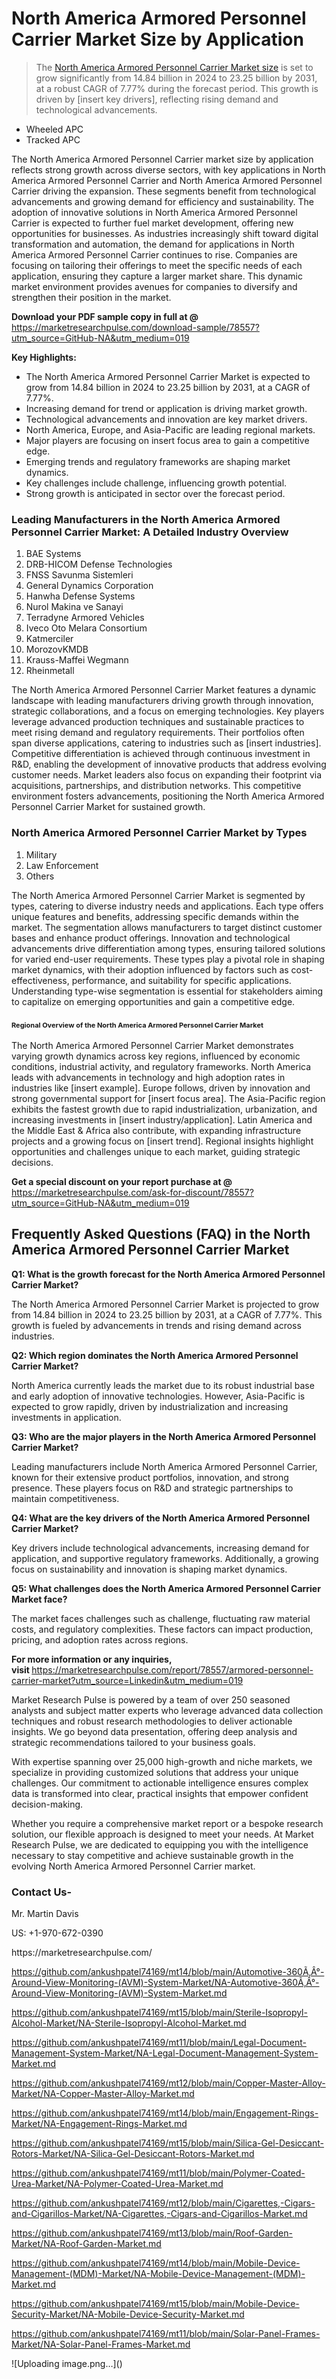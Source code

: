 <h1>North America Armored Personnel Carrier Market&nbsp;Size by Application</h1><blockquote><p>The <a href="https://marketresearchpulse.com/download-sample/78557?utm_source=GitHub-NA&amp;utm_medium=019">North America Armored Personnel Carrier Market size</a> is set to grow significantly from 14.84 billion in 2024 to 23.25 billion by 2031, at a robust CAGR of 7.77% during the forecast period. This growth is driven by [insert key drivers], reflecting rising demand and technological advancements.</p></blockquote><ul><li>Wheeled APC<li> Tracked APC</li></ul><p>The North America Armored Personnel Carrier market size by application reflects strong growth across diverse sectors, with key applications in North America Armored Personnel Carrier and North America Armored Personnel Carrier driving the expansion. These segments benefit from technological advancements and growing demand for efficiency and sustainability. The adoption of innovative solutions in North America Armored Personnel Carrier is expected to further fuel market development, offering new opportunities for businesses. As industries increasingly shift toward digital transformation and automation, the demand for applications in North America Armored Personnel Carrier continues to rise. Companies are focusing on tailoring their offerings to meet the specific needs of each application, ensuring they capture a larger market share. This dynamic market environment provides avenues for companies to diversify and strengthen their position in the market.</p><p><strong>Download your PDF sample copy in full at @ </strong><a href="https://marketresearchpulse.com/download-sample/78557?utm_source=GitHub-NA&amp;utm_medium=019">https://marketresearchpulse.com/download-sample/78557?utm_source=GitHub-NA&amp;utm_medium=019</a></p><p><strong>Key Highlights: </strong></p><ul><li>The North America Armored Personnel Carrier Market is expected to grow from 14.84 billion in 2024 to 23.25 billion by 2031, at a CAGR of 7.77%.</li><li>Increasing demand for trend or application is driving market growth.</li><li>Technological advancements and innovation are key market drivers.</li><li>North America, Europe, and Asia-Pacific are leading regional markets.</li><li>Major players are focusing on insert focus area to gain a competitive edge.</li><li>Emerging trends and regulatory frameworks are shaping market dynamics.</li><li>Key challenges include challenge, influencing growth potential.</li><li>Strong growth is anticipated in sector over the forecast period.</li></ul><h3>Leading Manufacturers in the North America Armored Personnel Carrier Market: A Detailed Industry Overview</h3><ol><li>BAE Systems</li><li>DRB-HICOM Defense Technologies</li><li>FNSS Savunma Sistemleri</li><li>General Dynamics Corporation</li><li>Hanwha Defense Systems</li><li>Nurol Makina ve Sanayi</li><li>Terradyne Armored Vehicles</li><li>Iveco Oto Melara Consortium</li><li>Katmerciler</li><li>MorozovKMDB</li><li>Krauss-Maffei Wegmann</li><li>Rheinmetall</li></ol><div class="flex max-w-full flex-col flex-grow"><div class="min-h-8 text-message flex w-full flex-col items-end gap-2 whitespace-normal break-words [.text-message+&amp;]:mt-5" dir="auto" data-message-author-role="assistant" data-message-id="fd8432e4-4910-450d-b182-61b7bfb0a01f" data-message-model-slug="gpt-4o"><div class="flex w-full flex-col gap-1 empty:hidden first:pt-[3px]"><div class="markdown prose w-full break-words dark:prose-invert light"><p>The North America Armored Personnel Carrier Market features a dynamic landscape with leading manufacturers driving growth through innovation, strategic collaborations, and a focus on emerging technologies. Key players leverage advanced production techniques and sustainable practices to meet rising demand and regulatory requirements. Their portfolios often span diverse applications, catering to industries such as [insert industries]. Competitive differentiation is achieved through continuous investment in R&amp;D, enabling the development of innovative products that address evolving customer needs. Market leaders also focus on expanding their footprint via acquisitions, partnerships, and distribution networks. This competitive environment fosters advancements, positioning the North America Armored Personnel Carrier Market for sustained growth.</p></div></div></div></div><h3>North America Armored Personnel Carrier Market by Types</h3><ol><li>Military<li> Law Enforcement<li> Others</li></ol><div class="flex max-w-full flex-col flex-grow"><div class="min-h-8 text-message flex w-full flex-col items-end gap-2 whitespace-normal break-words [.text-message+&amp;]:mt-5" dir="auto" data-message-author-role="assistant" data-message-id="084470be-0bb7-4664-bddf-5156b4f41249" data-message-model-slug="gpt-4o-mini"><div class="flex w-full flex-col gap-1 empty:hidden first:pt-[3px]"><div class="markdown prose w-full break-words dark:prose-invert light"><p>The North America Armored Personnel Carrier Market is segmented by types, catering to diverse industry needs and applications. Each type offers unique features and benefits, addressing specific demands within the market. The segmentation allows manufacturers to target distinct customer bases and enhance product offerings. Innovation and technological advancements drive differentiation among types, ensuring tailored solutions for varied end-user requirements. These types play a pivotal role in shaping market dynamics, with their adoption influenced by factors such as cost-effectiveness, performance, and suitability for specific applications. Understanding type-wise segmentation is essential for stakeholders aiming to capitalize on emerging opportunities and gain a competitive edge.</p></div></div></div></div><h3><span style="font-size: 11px;">Regional Overview of the North America Armored Personnel Carrier Market</span></h3><div class="flex max-w-full flex-col flex-grow"><div class="min-h-8 text-message flex w-full flex-col items-end gap-2 whitespace-normal break-words [.text-message+&amp;]:mt-5" dir="auto" data-message-author-role="assistant" data-message-id="e9038762-ce64-4e30-91c9-9bd413514231" data-message-model-slug="gpt-4o-mini"><div class="flex w-full flex-col gap-1 empty:hidden first:pt-[3px]"><div class="markdown prose w-full break-words dark:prose-invert light"><p>The North America Armored Personnel Carrier Market demonstrates varying growth dynamics across key regions, influenced by economic conditions, industrial activity, and regulatory frameworks. North America leads with advancements in technology and high adoption rates in industries like [insert example]. Europe follows, driven by innovation and strong governmental support for [insert focus area]. The Asia-Pacific region exhibits the fastest growth due to rapid industrialization, urbanization, and increasing investments in [insert industry/application]. Latin America and the Middle East &amp; Africa also contribute, with expanding infrastructure projects and a growing focus on [insert trend]. Regional insights highlight opportunities and challenges unique to each market, guiding strategic decisions.</p></div></div></div></div><p><strong>Get a special discount on your report purchase at @ </strong><a href="https://marketresearchpulse.com/ask-for-discount/78557?utm_source=GitHub-NA&amp;utm_medium=019">https://marketresearchpulse.com/ask-for-discount/78557?utm_source=GitHub-NA&amp;utm_medium=019</a></p><h2>Frequently Asked Questions (FAQ) in the North America Armored Personnel Carrier Market</h2><p><strong>Q1: What is the growth forecast for the North America Armored Personnel Carrier Market?</strong></p><p>The North America Armored Personnel Carrier Market is projected to grow from 14.84 billion in 2024 to 23.25 billion by 2031, at a CAGR of 7.77%. This growth is fueled by advancements in trends and rising demand across industries.</p><p><strong>Q2: Which region dominates the North America Armored Personnel Carrier Market?</strong></p><p>North America currently leads the market due to its robust industrial base and early adoption of innovative technologies. However, Asia-Pacific is expected to grow rapidly, driven by industrialization and increasing investments in application.</p><p><strong>Q3: Who are the major players in the North America Armored Personnel Carrier Market?</strong></p><p>Leading manufacturers include North America Armored Personnel Carrier, known for their extensive product portfolios, innovation, and strong presence. These players focus on R&amp;D and strategic partnerships to maintain competitiveness.</p><p><strong>Q4: What are the key drivers of the North America Armored Personnel Carrier Market?</strong></p><p>Key drivers include technological advancements, increasing demand for application, and supportive regulatory frameworks. Additionally, a growing focus on sustainability and innovation is shaping market dynamics.</p><p><strong>Q5: What challenges does the North America Armored Personnel Carrier Market face?</strong></p><p>The market faces challenges such as challenge, fluctuating raw material costs, and regulatory complexities. These factors can impact production, pricing, and adoption rates across regions.</p><p><strong>For more information or any inquiries, visit&nbsp;</strong><a href="https://marketresearchpulse.com/report/78557/armored-personnel-carrier-market?utm_source=Linkedin&utm_medium=019">https://marketresearchpulse.com/report/78557/armored-personnel-carrier-market?utm_source=Linkedin&utm_medium=019</a></p><p>Market Research Pulse is powered by a team of over 250 seasoned analysts and subject matter experts who leverage advanced data collection techniques and robust research methodologies to deliver actionable insights. We go beyond data presentation, offering deep analysis and strategic recommendations tailored to your business goals.</p><p>With expertise spanning over 25,000 high-growth and niche markets, we specialize in providing customized solutions that address your unique challenges. Our commitment to actionable intelligence ensures complex data is transformed into clear, practical insights that empower confident decision-making.</p><p>Whether you require a comprehensive market report or a bespoke research solution, our flexible approach is designed to meet your needs. At Market Research Pulse, we are dedicated to equipping you with the intelligence necessary to stay competitive and achieve sustainable growth in the evolving North America Armored Personnel Carrier market.</p><h3><strong>Contact Us-</strong></h3><p>Mr. Martin Davis</p><p>US: +1-970-672-0390</p><p>https://marketresearchpulse.com/</p><p><a href="https://github.com/ankushpatel74169/mt14/blob/main/Automotive-360Ã‚Â°-Around-View-Monitoring-(AVM)-System-Market/NA-Automotive-360Ã‚Â°-Around-View-Monitoring-(AVM)-System-Market.md">https://github.com/ankushpatel74169/mt14/blob/main/Automotive-360Ã‚Â°-Around-View-Monitoring-(AVM)-System-Market/NA-Automotive-360Ã‚Â°-Around-View-Monitoring-(AVM)-System-Market.md</a></p><p><a href="https://github.com/ankushpatel74169/mt15/blob/main/Sterile-Isopropyl-Alcohol-Market/NA-Sterile-Isopropyl-Alcohol-Market.md">https://github.com/ankushpatel74169/mt15/blob/main/Sterile-Isopropyl-Alcohol-Market/NA-Sterile-Isopropyl-Alcohol-Market.md</a></p><p><a href="https://github.com/ankushpatel74169/mt11/blob/main/Legal-Document-Management-System-Market/NA-Legal-Document-Management-System-Market.md">https://github.com/ankushpatel74169/mt11/blob/main/Legal-Document-Management-System-Market/NA-Legal-Document-Management-System-Market.md</a></p><p><a href="https://github.com/ankushpatel74169/mt12/blob/main/Copper-Master-Alloy-Market/NA-Copper-Master-Alloy-Market.md">https://github.com/ankushpatel74169/mt12/blob/main/Copper-Master-Alloy-Market/NA-Copper-Master-Alloy-Market.md</a></p><p><a href="https://github.com/ankushpatel74169/mt14/blob/main/Engagement-Rings-Market/NA-Engagement-Rings-Market.md">https://github.com/ankushpatel74169/mt14/blob/main/Engagement-Rings-Market/NA-Engagement-Rings-Market.md</a></p><p><a href="https://github.com/ankushpatel74169/mt15/blob/main/Silica-Gel-Desiccant-Rotors-Market/NA-Silica-Gel-Desiccant-Rotors-Market.md">https://github.com/ankushpatel74169/mt15/blob/main/Silica-Gel-Desiccant-Rotors-Market/NA-Silica-Gel-Desiccant-Rotors-Market.md</a></p><p><a href="https://github.com/ankushpatel74169/mt11/blob/main/Polymer-Coated-Urea-Market/NA-Polymer-Coated-Urea-Market.md">https://github.com/ankushpatel74169/mt11/blob/main/Polymer-Coated-Urea-Market/NA-Polymer-Coated-Urea-Market.md</a></p><p><a href="https://github.com/ankushpatel74169/mt12/blob/main/Cigarettes,-Cigars-and-Cigarillos-Market/NA-Cigarettes,-Cigars-and-Cigarillos-Market.md">https://github.com/ankushpatel74169/mt12/blob/main/Cigarettes,-Cigars-and-Cigarillos-Market/NA-Cigarettes,-Cigars-and-Cigarillos-Market.md</a></p><p><a href="https://github.com/ankushpatel74169/mt13/blob/main/Roof-Garden-Market/NA-Roof-Garden-Market.md">https://github.com/ankushpatel74169/mt13/blob/main/Roof-Garden-Market/NA-Roof-Garden-Market.md</a></p><p><a href="https://github.com/ankushpatel74169/mt14/blob/main/Mobile-Device-Management-(MDM)-Market/NA-Mobile-Device-Management-(MDM)-Market.md">https://github.com/ankushpatel74169/mt14/blob/main/Mobile-Device-Management-(MDM)-Market/NA-Mobile-Device-Management-(MDM)-Market.md</a></p><p><a href="https://github.com/ankushpatel74169/mt15/blob/main/Mobile-Device-Security-Market/NA-Mobile-Device-Security-Market.md">https://github.com/ankushpatel74169/mt15/blob/main/Mobile-Device-Security-Market/NA-Mobile-Device-Security-Market.md</a></p><p><a href="https://github.com/ankushpatel74169/mt11/blob/main/Solar-Panel-Frames-Market/NA-Solar-Panel-Frames-Market.md">https://github.com/ankushpatel74169/mt11/blob/main/Solar-Panel-Frames-Market/NA-Solar-Panel-Frames-Market.md</a></p>
![Uploading image.png…]()
